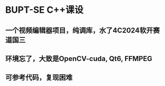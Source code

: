 # BUPT-SE C++课设

## 一个视频编辑器项目，纯调库，水了4C2024软开赛道国三

## 环境忘了，大致是OpenCV-cuda, Qt6, FFMPEG

## 可参考代码，复现困难
